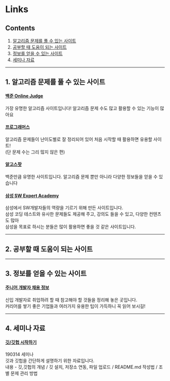 # Links
## Contents
1. [알고리즘 문제를 풀 수 있는 사이트](https://github.com/ku-alps/Links/blob/master/README.md#1-%EC%95%8C%EA%B3%A0%EB%A6%AC%EC%A6%98-%EB%AC%B8%EC%A0%9C%EB%A5%BC-%ED%92%80-%EC%88%98-%EC%9E%88%EB%8A%94-%EC%82%AC%EC%9D%B4%ED%8A%B8)  
2. [공부할 때 도움이 되는 사이트](https://github.com/ku-alps/Links/blob/master/README.md#2-%EA%B3%B5%EB%B6%80%ED%95%A0-%EB%95%8C-%EB%8F%84%EC%9B%80%EC%9D%B4-%EB%90%98%EB%8A%94-%EC%82%AC%EC%9D%B4%ED%8A%B8)  
3. [정보를 얻을 수 있는 사이트](https://github.com/ku-alps/Links/blob/master/README.md#3-%EC%A0%95%EB%B3%B4%EB%A5%BC-%EC%96%BB%EC%9D%84-%EC%88%98-%EC%9E%88%EB%8A%94-%EC%82%AC%EC%9D%B4%ED%8A%B8)  
4. [세미나 자료]()
***

## 1. 알고리즘 문제를 풀 수 있는 사이트
#### [백준 Online Judge](https://www.acmicpc.net/)  
가장 유명한 알고리즘 사이트입니다! 알고리즘 문제 수도 많고 활용할 수 있는 기능이 많아요  
#### [프로그래머스](https://programmers.co.kr/)  
알고리즘 문제들이 난이도별로 잘 정리되어 있어 처음 시작할 때 활용하면 유용할 사이트!  
(단 문제 수는 그리 많지 않은 편)  
#### [알고스팟](https://algospot.com/)  
백준만큼 유명한 사이트입니다. 알고리즘 문제 뿐만 아니라 다양한 정보들을 얻을 수 있습니다
#### [삼성 SW Expert Academy](https://www.swexpertacademy.com/)  
삼성에서 SW개발자들의 역량을 기르기 위해 만든 사이트입니다.  
삼성 코딩 테스트와 유사한 문제들도 제공해 주고, 강의도 들을 수 있고, 다양한 컨텐츠도 많아  
삼성을 목표로 하시는 분들은 많이 활용하면 좋을 것 같은 사이트입니다.  
***
## 2. 공부할 때 도움이 되는 사이트
***
## 3. 정보를 얻을 수 있는 사이트  
#### [주니어 개발자 채용 정보](https://github.com/jojoldu/junior-recruit-scheduler/blob/master/README.md)  
신입 개발자로 취업하려 할 때 참고해야 할 것들을 정리해 놓은 곳입니다.  
커리어를 쌓기 좋은 기업들과 여러가지 유용한 팁이 가득하니 꼭 읽어 보시길!
***
## 4. 세미나 자료
#### [깃/깃헙 시작하기](https://github.com/ku-alps/Links/blob/master/git_tutorial.pptx)  
190314 세미나  
깃과 깃헙을 간단하게 설명하기 위한 자료입니다.  
내용 - 깃,깃헙의 개념 / 깃 설치, 저장소 연동, 파일 업로드 / README.md 작성법 / 조별 문제 관리 방법  
